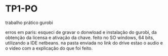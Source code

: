 # TP1-PO
trabalho prático gurobi

erros em paris: esqueci de gravar o donwload e instalação do gurobi, da obtenção da licensa e ativação da chave.
feito no SO windows, 64 bits, utilizando a IDE netbeans.
na pasta enviada no link do drive estao o audio e o video com a explicação do que foi feito.
